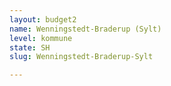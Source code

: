 ```yaml
---
layout: budget2
name: Wenningstedt-Braderup (Sylt)
level: kommune
state: SH
slug: Wenningstedt-Braderup-Sylt

---
```



